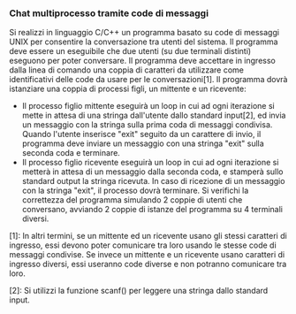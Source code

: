 ### Chat multiprocesso tramite code di messaggi

Si realizzi in linguaggio C/C++ un programma basato su code di messaggi UNIX per consentire la conversazione tra utenti del sistema. Il programma deve essere un eseguibile che due utenti (su due terminali distinti) eseguono per poter conversare. Il programma deve accettare in ingresso dalla linea di comando una coppia di caratteri da utilizzare come identificativi delle code da usare per le conversazioni[1]. Il programma dovrà istanziare una coppia di processi figli, un mittente e un ricevente:

- Il processo figlio mittente eseguirà un loop in cui ad ogni iterazione si mette in attesa di una stringa dall'utente dallo standard input[2], ed invia un messaggio con la stringa sulla prima coda di messaggi condivisa. Quando l'utente inserisce "exit" seguito da un carattere di invio, il programma deve inviare un messaggio con una stringa "exit" sulla seconda coda e terminare.
- Il processo figlio ricevente eseguirà un loop in cui ad ogni iterazione si metterà in attesa di un messaggio dalla seconda coda, e stamperà sullo standard output la stringa ricevuta. In caso di ricezione di un messaggio con la stringa "exit", il processo dovrà terminare. Si verifichi la correttezza del programma simulando 2 coppie di utenti che conversano, avviando 2 coppie di istanze del programma su 4 terminali diversi.

[1]: In altri termini, se un mittente ed un ricevente usano gli stessi caratteri di ingresso, essi devono poter comunicare tra loro usando le stesse code di messaggi condivise. Se invece un mittente e un ricevente usano caratteri di ingresso diversi, essi useranno code diverse e non potranno comunicare tra loro.

[2]: Si utilizzi la funzione scanf() per leggere una stringa dallo standard input.